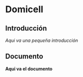 # Domicell


## Introducción

_Aqui va una pequeña introducción_

## Documento

__Aqui va el documento__
